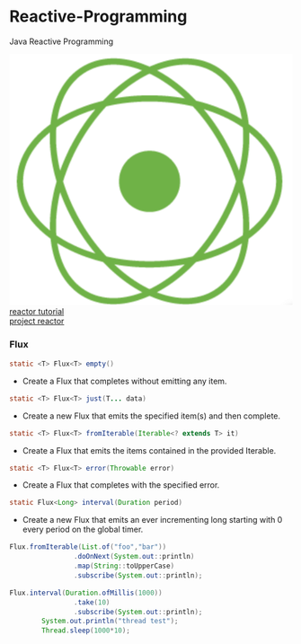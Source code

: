 # Reactive-Programming
Java Reactive Programming

![reactor](./img/reactor.png) <br>
[reactor tutorial]("https://tech.io/playgrounds/929/reactive-programming-with-reactor-3/Intro") <br> 
[project reactor]("https://projectreactor.io/")

### Flux


```java
static <T> Flux<T> empty()
```
- Create a Flux that completes without emitting any item.
 
```java
static <T> Flux<T> just(T... data)
```
- Create a new Flux that emits the specified item(s) and then complete.

```java
static <T> Flux<T> fromIterable(Iterable<? extends T> it)
```
- Create a Flux that emits the items contained in the provided Iterable.
```java
static <T> Flux<T> error(Throwable error)
```
- Create a Flux that completes with the specified error.
```java
static Flux<Long> interval(Duration period)
```
- Create a new Flux that emits an ever incrementing long starting with 0 every period on the global timer.

```java
Flux.fromIterable(List.of("foo","bar"))
                .doOnNext(System.out::println)
                .map(String::toUpperCase)
                .subscribe(System.out::println);
```

```java
Flux.interval(Duration.ofMillis(1000))
                .take(10)
                .subscribe(System.out::println);
        System.out.println("thread test");
        Thread.sleep(1000*10);

```

